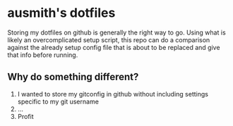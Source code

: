 # ausmith's dotfiles

Storing my dotfiles on github is generally the right way to go.
Using what is likely an overcomplicated setup script, this repo
can do a comparison against the already setup config file that
is about to be replaced and give that info before running.

## Why do something different?

1. I wanted to store my gitconfig in github without including
settings specific to my git username
2. ...
3. Profit
